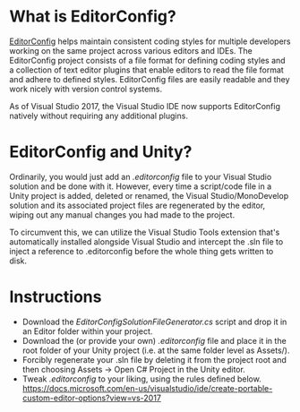 # What is EditorConfig?
[EditorConfig](https://editorconfig.org/) helps maintain consistent coding styles for multiple developers working on the same project across various editors and IDEs. The EditorConfig project consists of a file format for defining coding styles and a collection of text editor plugins that enable editors to read the file format and adhere to defined styles. EditorConfig files are easily readable and they work nicely with version control systems.

As of Visual Studio 2017, the Visual Studio IDE now supports EditorConfig natively without requiring any additional plugins.

# EditorConfig and Unity?
Ordinarily, you would just add an *.editorconfig* file to your Visual Studio solution and be done with it. However, every time a script/code file in a Unity project is added, deleted or renamed, the Visual Studio/MonoDevelop solution and its associated project files are regenerated by the editor, wiping out any manual changes you had made to the project.

To circumvent this, we can utilize the Visual Studio Tools extension that's automatically installed alongside Visual Studio and intercept the .sln file to inject a reference to .editorconfig before the whole thing gets written to disk.

# Instructions
* Download the *EditorConfigSolutionFileGenerator.cs* script and drop it in an Editor folder within your project.
* Download the (or provide your own) *.editorconfig* file and place it in the root folder of your Unity project (i.e. at the same folder level as Assets/).
* Forcibly regenerate your .sln file by deleting it from the project root and then choosing Assets -> Open C# Project in the Unity editor.
* Tweak *.editorconfig* to your liking, using the rules defined below.
https://docs.microsoft.com/en-us/visualstudio/ide/create-portable-custom-editor-options?view=vs-2017